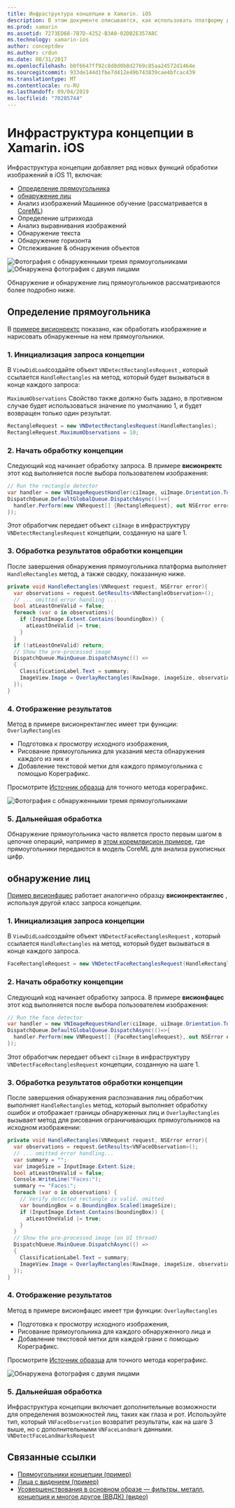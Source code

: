 ```yaml
---
title: Инфраструктура концепции в Xamarin. iOS
description: В этом документе описывается, как использовать платформу для работы с iOS 11 в Xamarin. iOS. В частности, он описывает обнаружение прямоугольников и обнаружение лиц.
ms.prod: xamarin
ms.assetid: 7273ED68-7B7D-4252-B3A0-02DB2E357A8C
ms.technology: xamarin-ios
author: conceptdev
ms.author: crdun
ms.date: 08/31/2017
ms.openlocfilehash: b0f6647ff92c8d8d0b8d2769c85aa24572d1464e
ms.sourcegitcommit: 933de144d1fbe7d412e49b743839cae4bfcac439
ms.translationtype: MT
ms.contentlocale: ru-RU
ms.lasthandoff: 09/04/2019
ms.locfileid: "70285744"
---
```

# <a name="vision-framework-in-xamarinios"></a>Инфраструктура концепции в Xamarin. iOS

Инфраструктура концепции добавляет ряд новых функций обработки изображений в iOS 11, включая:

- [Определение прямоугольника](#rectangles)
- [обнаружение лиц](#faces)
- Анализ изображений Машинное обучение (рассматривается в [CoreML](~/ios/platform/introduction-to-ios11/coreml.md))
- Определение штрихкода
- Анализ выравнивания изображений
- Обнаружение текста
- Обнаружение горизонта
- Отслеживание & обнаружения объектов

![Фотография с обнаруженными тремя прямоугольниками](vision-images/found-rectangles-tiny.png) ![Обнаружена фотография с двумя лицами](vision-images/xamarin-home-faces-tiny.png)

Обнаружение и обнаружение лиц прямоугольников рассматриваются более подробно ниже.

<a name="rectangles" />

## <a name="rectangle-detection"></a>Определение прямоугольника

В [примере висионректс](https://docs.microsoft.com/samples/xamarin/ios-samples/ios11-visionrectangles) показано, как обработать изображение и нарисовать обнаруженные на нем прямоугольники.

### <a name="1-initialize-the-vision-request"></a>1. Инициализация запроса концепции

В `ViewDidLoad`создайте объект `VNDetectRectanglesRequest` , который ссылается `HandleRectangles` на метод, который будет вызываться в конце каждого запроса:

`MaximumObservations` Свойство также должно быть задано, в противном случае будет использоваться значение по умолчанию 1, и будет возвращен только один результат.

```csharp
RectangleRequest = new VNDetectRectanglesRequest(HandleRectangles);
RectangleRequest.MaximumObservations = 10;
```

### <a name="2-start-the-vision-processing"></a>2. Начать обработку концепции

Следующий код начинает обработку запроса. В примере **висионректс** этот код выполняется после выбора пользователем изображения:

```csharp
// Run the rectangle detector
var handler = new VNImageRequestHandler(ciImage, uiImage.Orientation.ToCGImagePropertyOrientation(), new VNImageOptions());
DispatchQueue.DefaultGlobalQueue.DispatchAsync(()=>{
  handler.Perform(new VNRequest[] {RectangleRequest}, out NSError error);
});
```

Этот обработчик передает объект `ciImage` в инфраструктуру `VNDetectRectanglesRequest` концепции, созданную на шаге 1.

### <a name="3-handle-the-results-of-vision-processing"></a>3. Обработка результатов обработки концепции

После завершения обнаружения прямоугольника платформа выполняет `HandleRectangles` метод, а также сводку, показанную ниже.

```csharp
private void HandleRectangles(VNRequest request, NSError error){
  var observations = request.GetResults<VNRectangleObservation>();
  // ... omitted error handling ...
  bool atLeastOneValid = false;
  foreach (var o in observations){
    if (InputImage.Extent.Contains(boundingBox)) {
      atLeastOneValid |= true;
    }
  }
  if (!atLeastOneValid) return;
  // Show the pre-processed image
  DispatchQueue.MainQueue.DispatchAsync(() =>
  {
    ClassificationLabel.Text = summary;
    ImageView.Image = OverlayRectangles(RawImage, imageSize, observations);
  });
}
```

### <a name="4-display-the-results"></a>4. Отображение результатов

Метод в примере висионректанглес имеет три функции: `OverlayRectangles`

- Подготовка к просмотру исходного изображения,
- Рисование прямоугольника для указания места обнаружения каждого из них и
- Добавление текстовой метки для каждого прямоугольника с помощью Кореграфикс.

Просмотрите [Источник образца](https://docs.microsoft.com/samples/xamarin/ios-samples/ios11-visionrectangles) для точного метода кореграфикс.

![Фотография с обнаруженными тремя прямоугольниками](vision-images/found-rectangles-phone-sml.png)

### <a name="5-further-processing"></a>5. Дальнейшая обработка

Обнаружение прямоугольника часто является просто первым шагом в цепочке операций, например в [этом коремлвисион примере](~/ios/platform/introduction-to-ios11/coreml.md#coremlvision), где прямоугольники передаются в модель CoreML для анализа рукописных цифр.


<a name="faces" />

## <a name="face-detection"></a>обнаружение лиц

[Пример висионфацес](https://docs.microsoft.com/samples/xamarin/ios-samples/ios11-visionfaces) работает аналогично образцу **висионректанглес** , используя другой класс запроса концепции.

### <a name="1-initialize-the-vision-request"></a>1. Инициализация запроса концепции

В `ViewDidLoad`создайте объект `VNDetectFaceRectanglesRequest` , который ссылается `HandleRectangles` на метод, который будет вызываться в конце каждого запроса.

```csharp
FaceRectangleRequest = new VNDetectFaceRectanglesRequest(HandleRectangles);
```

### <a name="2-start-the-vision-processing"></a>2. Начать обработку концепции

Следующий код начинает обработку запроса. В примере **висионфацес** этот код выполняется после выбора пользователем изображения:

```csharp
// Run the face detector
var handler = new VNImageRequestHandler(ciImage, uiImage.Orientation.ToCGImagePropertyOrientation(), new VNImageOptions());
DispatchQueue.DefaultGlobalQueue.DispatchAsync(()=>{
  handler.Perform(new VNRequest[] {FaceRectangleRequest}, out NSError error);
});
```

Этот обработчик передает объект `ciImage` в инфраструктуру `VNDetectFaceRectanglesRequest` концепции, созданную на шаге 1.

### <a name="3-handle-the-results-of-vision-processing"></a>3. Обработка результатов обработки концепции

После завершения обнаружения распознавания лиц обработчик выполняет `HandleRectangles` метод, который выполняет обработку ошибок и отображает границы обнаруженных лиц и `OverlayRectangles` вызывает метод для рисования ограничивающих прямоугольников на исходном изображении:

```csharp
private void HandleRectangles(VNRequest request, NSError error){
  var observations = request.GetResults<VNFaceObservation>();
  // ... omitted error handling...
  var summary = "";
  var imageSize = InputImage.Extent.Size;
  bool atLeastOneValid = false;
  Console.WriteLine("Faces:");
  summary += "Faces:";
  foreach (var o in observations) {
    // Verify detected rectangle is valid. omitted
    var boundingBox = o.BoundingBox.Scaled(imageSize);
    if (InputImage.Extent.Contains(boundingBox)) {
      atLeastOneValid |= true;
    }
  }
  // Show the pre-processed image (on UI thread)
  DispatchQueue.MainQueue.DispatchAsync(() =>
  {
    ClassificationLabel.Text = summary;
    ImageView.Image = OverlayRectangles(RawImage, imageSize, observations);
  });
}
```

### <a name="4-display-the-results"></a>4. Отображение результатов

Метод в примере висионфацес имеет три функции: `OverlayRectangles`

- Подготовка к просмотру исходного изображения,
- Рисование прямоугольника для каждого обнаруженного лица и
- Добавление текстовой метки для каждой грани с помощью Кореграфикс.

Просмотрите [Источник образца](https://docs.microsoft.com/samples/xamarin/ios-samples/ios11-visionfaces) для точного метода кореграфикс.

![Обнаружена фотография с двумя лицами](vision-images/found-faces-phone-sml.png)

### <a name="5-further-processing"></a>5. Дальнейшая обработка

Инфраструктура концепции включает дополнительные возможности для определения возможностей лиц, таких как глаза и рот. Используйте тип, который `VNFaceObservation` возвратит результаты, как на шаге 3 выше, но с дополнительными `VNFaceLandmark` данными. `VNDetectFaceLandmarksRequest`


## <a name="related-links"></a>Связанные ссылки

- [Прямоугольники концепции (пример)](https://docs.microsoft.com/samples/xamarin/ios-samples/ios11-visionrectangles)
- [Лица с видением (пример)](https://docs.microsoft.com/samples/xamarin/ios-samples/ios11-visionfaces)
- [Усовершенствования в основном образе — фильтры, металл, концепция и многое другое (ВВДК) (видео)](https://developer.apple.com/videos/play/wwdc2017/510/)
